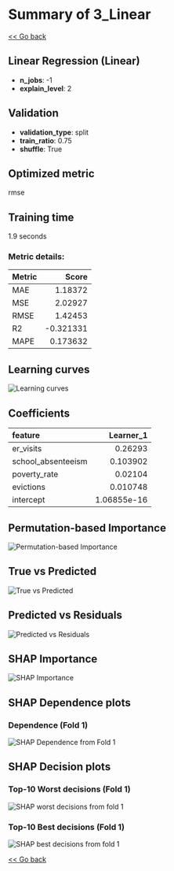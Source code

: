 # Summary of 3_Linear

[<< Go back](../README.md)


## Linear Regression (Linear)
- **n_jobs**: -1
- **explain_level**: 2

## Validation
 - **validation_type**: split
 - **train_ratio**: 0.75
 - **shuffle**: True

## Optimized metric
rmse

## Training time

1.9 seconds

### Metric details:
| Metric   |     Score |
|:---------|----------:|
| MAE      |  1.18372  |
| MSE      |  2.02927  |
| RMSE     |  1.42453  |
| R2       | -0.321331 |
| MAPE     |  0.173632 |



## Learning curves
![Learning curves](learning_curves.png)

## Coefficients
| feature            |   Learner_1 |
|:-------------------|------------:|
| er_visits          | 0.26293     |
| school_absenteeism | 0.103902    |
| poverty_rate       | 0.02104     |
| evictions          | 0.010748    |
| intercept          | 1.06855e-16 |


## Permutation-based Importance
![Permutation-based Importance](permutation_importance.png)
## True vs Predicted

![True vs Predicted](true_vs_predicted.png)


## Predicted vs Residuals

![Predicted vs Residuals](predicted_vs_residuals.png)



## SHAP Importance
![SHAP Importance](shap_importance.png)

## SHAP Dependence plots

### Dependence (Fold 1)
![SHAP Dependence from Fold 1](learner_fold_0_shap_dependence.png)

## SHAP Decision plots

### Top-10 Worst decisions (Fold 1)
![SHAP worst decisions from fold 1](learner_fold_0_shap_worst_decisions.png)
### Top-10 Best decisions (Fold 1)
![SHAP best decisions from fold 1](learner_fold_0_shap_best_decisions.png)

[<< Go back](../README.md)
